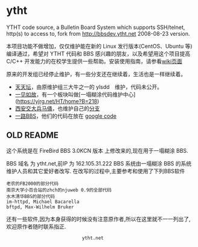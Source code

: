 ytht
====

YTHT code source, a Bulletin Board System which supports SSH/telnet, http(s) to access to, fork from http://bbsdev.ytht.net 2008-08-23 version.

本项目功能不做增加，仅仅维护能在新的 Linux 发行版本(CentOS、Ubuntu 等)编译通过，希望对 YTHT 代码和 BBS 感兴趣的朋友，以及希望用这个项目提高 C/C++ 开发能力的在校学生提供一些帮助。安装使用指南，请参看[wiki页面](https://github.com/lytsing/ytht/wiki)

原来的开发组已经停止维护，有一些分支还在继续着，生活也是一样继续着。

* [天天坛](http://tttan.com/)，由原维护组三大牛之一的 ylsdd　维护，代码未公开。
* [一见如故](https://yjrg.net)，有一个板块叫做[一塌糊涂代码维护中心] (https://yjrg.net/HT/home?B=218)
* [西安交大兵马俑](http://bbs.xjtu.edu.cn/)，也维护自己的[分支](https://github.com/bmybbs/bmybbs)
* [一路BBS](http://www.yilubbs.com/)，他们的代码在放在 [google code](https://code.google.com/p/ythtbbs/)

## OLD README
这个系统是在 FireBird BBS 3.0KCN 版本 上修改来的,现在用于一塌糊涂 BBS.

BBS 域名 为 ytht.net,前IP 为 162.105.31.222
    BBS 系统由一塌糊涂 BBS 的系统维护人员和其它爱好者改写.
    在改写的过程中,主要参考和使用了下列BBS软件

    老农的FB2000的部分代码
    南京大学小百合站的zhch的njuweb 0.9的全部代码
    水木清华BBS的部分代码
    im-httpd, Michael Bacarella
    bftpd, Max-Wilhelm Bruker

还有一些软件,因为本身获得的时候没有注意原作者,所以在这里就不一一列出了,
欢迎原作者随时联系指正.

								ytht.net

